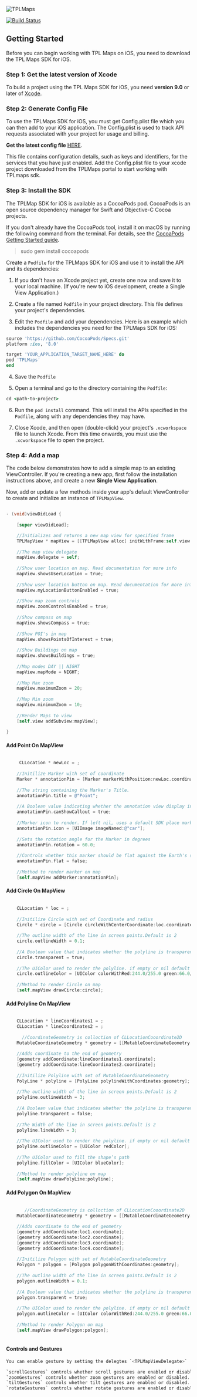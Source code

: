 
![TPLMaps](https://dl.dropboxusercontent.com/s/ks2tbo6ghpwwda0/TPLMapsLogo.png)

[![Build Status](https://travis-ci.com/anumshk27/TPLMapDemo.svg?token=pAxNL3frqpRC6rqwAYgv&branch=master)](https://travis-ci.com/anumshk27/TPLMapDemo)
## Getting Started
Before you can begin working with TPL Maps on iOS, you need to download the TPL Maps SDK for iOS.

### Step 1: Get the latest version of Xcode
To build a project using the TPL Maps SDK for iOS, you need **version 9.0** or later of [Xcode](https://developer.apple.com/xcode/).

### Step 2: Generate Config File

To use the TPLMaps SDK for iOS, you must get Config.plist file which you can then add to your iOS application.  The Config.plist is used to track API requests associated with your project for usage and billing.

**Get the latest config file**
[HERE](http://api.tplmaps.com/apiportal/#/portal/home).

This file contains configuration details, such as keys and identifiers, for the services that you have just enabled. Add the Config.plist file to your xcode project downloaded from the TPLMaps portal to start working with TPLmaps sdk.


### Step 3: Install the SDK

The TPLMap SDK for iOS is available as a CocoaPods pod. CocoaPods is an open source dependency manager for Swift and Objective-C Cocoa projects.

If you don't already have the CocoaPods tool, install it on macOS by running the following command from the terminal. For details, see the [CocoaPods Getting Started guide](https://guides.cocoapods.org/using/getting-started.html).

> sudo gem install cocoapods

Create a `Podfile` for the TPLMaps SDK for iOS and use it to install the API and its dependencies:

1. If you don't have an Xcode project yet, create one now and save it to your local machine. (If you're new to iOS development, create a Single View Application.)

2. Create a file named `Podfile` in your project directory. This file defines your project's dependencies. 

3. Edit the `Podfile` and add your dependencies. Here is an example which includes the dependencies you need for the TPLMaps SDK for iOS:

```ruby
source 'https://github.com/CocoaPods/Specs.git'
platform :ios, '8.0'

target 'YOUR_APPLICATION_TARGET_NAME_HERE' do
pod 'TPLMaps'
end
```

4. Save the `Podfile`

5. Open a terminal and go to the directory containing the `Podfile`:
```ruby
cd <path-to-project>
```

6. Run the `pod install` command. This will install the APIs specified in the `Podfile`, along with any dependencies they may have.

7. Close Xcode, and then open (double-click) your project's `.xcworkspace` file to launch Xcode. From this time onwards, you must use the `.xcworkspace` file to open the project.

### Step 4: Add a map
The code below demonstrates how to add a simple map to an existing ViewController. If you're creating a new app, first follow the installation instructions above, and create a new **Single View Application**.

Now, add or update a few methods inside your app's default ViewController to create and initialize an instance of `TPLMapView`.

```objective-c

- (void)viewDidLoad {
    
    [super viewDidLoad];

    //Initializes and returns a new map view for specified frame
    TPLMapView * mapView = [[TPLMapView alloc] initWithFrame:self.view.bounds];
    
    //The map view delegate
    mapView.delegate = self;
    
    //Show user location on map. Read documentation for more info
    mapView.showsUserLocation = true;
    
    //Show user location button on map. Read documentation for more info
    mapView.myLocationButtonEnabled = true;
    
    //Show map zoom controls
    mapView.zoomControlsEnabled = true;
    
    //Show compass on map
    mapView.showsCompass = true;
    
    //Show POI's in map
    mapView.showsPointsOfInterest = true;
    
    //Show Buildings on map
    mapView.showsBuildings = true;
    
    //Map modes DAY || NIGHT
    mapView.mapMode = NIGHT;
    
    //Map Max zoom
    mapView.maximumZoom = 20;
    
    //Map Min zoom
    mapView.minimumZoom = 10;
    
    //Render Maps to view
    [self.view addSubview:mapView];
        
}
```

#### Add Point On MapView
```objective-c

     CLLocation * newLoc = ;
    
    //Initilize Marker with set of coordinate
    Marker * annotationPin = [Marker markerWithPosition:newLoc.coordinate];
    
    //The string containing the Marker's Title.
    annotationPin.title = @"Point";
    
    //A Boolean value indicating whether the annotation view display in a callout bubble.
    annotationPin.canShowCallout = true;
    
    //Marker icon to render. If left nil, uses a default SDK place marker.
    annotationPin.icon = [UIImage imageNamed:@"car"];
    
    //Sets the rotation angle for the Marker in degrees
    annotationPin.rotation = 60.0;
    
    //Controls whether this marker should be flat against the Earth's surface
    annotationPin.flat = false;
    
    //Method to render marker on map
    [self.mapView addMarker:annotationPin];

```

#### Add Circle On MapView
```objective-c

    CLLocation * loc = ;
    
    //Initilize Circle with set of Coordinate and radius
    Circle * circle = [Circle circleWithCenterCoordinate:loc.coordinate radius:100];
    
    //The outline width of the line in screen points.Default is 2
    circle.outlineWidth = 0.1;
    
    //A Boolean value that indicates whether the polyline is transparent.
    circle.transparent = true;
    
    //The UIColor used to render the polyline. if empty or nil default color will be Blue
    circle.outlineColor = [UIColor colorWithRed:244.0/255.0 green:66.0/255.0 blue:226.0/255.0 alpha:1.0];
    
    //Method to render Circle on map
    [self.mapView drawCircle:circle];

```

#### Add Polyline On MapView
```objective-c

    CLLocation * lineCoordinates1 = ;
    CLLocation * lineCoordinates2 = ;
 
      //CoordinateGeometry is colloction of CLLocationCooordinate2D
    MutableCoordinateGeometry * geometry = [[MutableCoordinateGeometry alloc] init];
    
    //Adds coordinate to the end of geometry
    [geometry addCoordinate:lineCoordinates1.coordinate];
    [geometry addCoordinate:lineCoordinates2.coordinate];
    
    //Initilize Polyline with set of MutableCoordinateGeometry
    PolyLine * polyline = [PolyLine polylineWithCoordinates:geometry];
    
    //The outline width of the line in screen points.Default is 2
    polyline.outlineWidth = 3;
    
    //A Boolean value that indicates whether the polyline is transparent.
    polyline.transparent = false;
    
    //The Width of the line in screen points.Default is 2
    polyline.lineWidth = 3;
    
    //The UIColor used to render the polyline. if empty or nil default color will be Blue
    polyline.outlineColor = [UIColor redColor];
    
    //The UIColor used to fill the shape’s path
    polyline.fillColor = [UIColor blueColor];
    
    //Method to render polyline on map
    [self.mapView drawPolyLine:polyline];


```
#### Add Polygon On MapView
```objective-c
    
       //CoordinateGeometry is colloction of CLLocationCooordinate2D
    MutableCoordinateGeometry * geometry = [[MutableCoordinateGeometry alloc] init];

    //Adds coordinate to the end of geometry
    [geometry addCoordinate:loc1.coordinate];
    [geometry addCoordinate:loc2.coordinate];
    [geometry addCoordinate:loc3.coordinate];
    [geometry addCoordinate:loc4.coordinate];
    
    //Initilize Polygon with set of MutableCoordinateGeometry
    Polygon * polygon = [Polygon polygonWithCoordinates:geometry];
    
    //The outline width of the line in screen points.Default is 2
    polygon.outlineWidth = 0.1;
    
    //A Boolean value that indicates whether the polyline is transparent.
    polygon.transparent = true;
    
    //The UIColor used to render the polyline. if empty or nil default color will be Blue
    polygon.outlineColor = [UIColor colorWithRed:244.0/255.0 green:66.0/255.0 blue:226.0/255.0 alpha:1.0];
    
    //Method to render Polygon on map
    [self.mapView drawPolygon:polygon];
    
```
#### Controls and Gestures
```objective-c
You can enable gesture by setting the delegtes `<TPLMapViewDelegate>`

`scrollGestures` controls whether scroll gestures are enabled or disabled. If enabled, users may swipe to pan the camera.
`zoomGestures` controls whether zoom gestures are enabled or disabled. If enabled, users may double tap, two-finger tap, or pinch to zoom the camera. Note that double tapping or pinching when scrollGestures are enabled may pan the camera to the specified point.
`tiltGestures` controls whether tilt gestures are enabled or disabled. If enabled, users may use a two-finger vertical down or up swipe to tilt the camera.
`rotateGestures` controls whether rotate gestures are enabled or disabled. If enabled, users may use a two-finger rotate gesture to rotate the camera.

```



